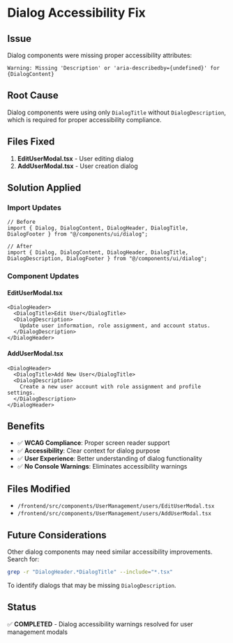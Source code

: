 # Dialog Accessibility Fix

## Issue
Dialog components were missing proper accessibility attributes:
```
Warning: Missing 'Description' or 'aria-describedby={undefined}' for {DialogContent}
```

## Root Cause
Dialog components were using only `DialogTitle` without `DialogDescription`, which is required for proper accessibility compliance.

## Files Fixed
1. **EditUserModal.tsx** - User editing dialog
2. **AddUserModal.tsx** - User creation dialog

## Solution Applied

### Import Updates
```tsx
// Before
import { Dialog, DialogContent, DialogHeader, DialogTitle, DialogFooter } from "@/components/ui/dialog";

// After  
import { Dialog, DialogContent, DialogHeader, DialogTitle, DialogDescription, DialogFooter } from "@/components/ui/dialog";
```

### Component Updates

#### EditUserModal.tsx
```tsx
<DialogHeader>
  <DialogTitle>Edit User</DialogTitle>
  <DialogDescription>
    Update user information, role assignment, and account status.
  </DialogDescription>
</DialogHeader>
```

#### AddUserModal.tsx  
```tsx
<DialogHeader>
  <DialogTitle>Add New User</DialogTitle>
  <DialogDescription>
    Create a new user account with role assignment and profile settings.
  </DialogDescription>
</DialogHeader>
```

## Benefits
- ✅ **WCAG Compliance**: Proper screen reader support
- ✅ **Accessibility**: Clear context for dialog purpose
- ✅ **User Experience**: Better understanding of dialog functionality
- ✅ **No Console Warnings**: Eliminates accessibility warnings

## Files Modified
- `/frontend/src/components/UserManagement/users/EditUserModal.tsx`
- `/frontend/src/components/UserManagement/users/AddUserModal.tsx`

## Future Considerations
Other dialog components may need similar accessibility improvements. Search for:
```bash
grep -r "DialogHeader.*DialogTitle" --include="*.tsx" 
```

To identify dialogs that may be missing `DialogDescription`.

## Status
✅ **COMPLETED** - Dialog accessibility warnings resolved for user management modals
